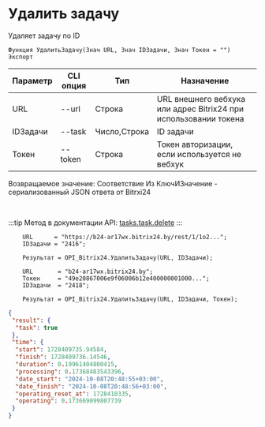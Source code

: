 ﻿---
sidebar_position: 5
---

# Удалить задачу
 Удаляет задачу по ID



`Функция УдалитьЗадачу(Знач URL, Знач IDЗадачи, Знач Токен = "") Экспорт`

  | Параметр | CLI опция | Тип | Назначение |
  |-|-|-|-|
  | URL | --url | Строка | URL внешнего вебхука или адрес Bitrix24 при использовании токена |
  | IDЗадачи | --task | Число,Строка | ID задачи |
  | Токен | --token | Строка | Токен авторизации, если используется не вебхук |

  
  Возвращаемое значение:   Соответствие Из КлючИЗначение - сериализованный JSON ответа от Bitrxi24

<br/>

:::tip
Метод в документации API: [tasks.task.delete](https://dev.1c-bitrix.ru/rest_help/tasks/task/tasks/tasks_task_delete.php)
:::
<br/>


```bsl title="Пример кода"
    URL      = "https://b24-ar17wx.bitrix24.by/rest/1/1o2...";
    IDЗадачи = "2416";

    Результат = OPI_Bitrix24.УдалитьЗадачу(URL, IDЗадачи);

    URL       = "b24-ar17wx.bitrix24.by";
    Токен     = "49e20867006e9f06006b12e400000001000...";
    IDЗадачи  = "2418";

    Результат = OPI_Bitrix24.УдалитьЗадачу(URL, IDЗадачи, Токен);
```
    



```json title="Результат"
{
 "result": {
  "task": true
 },
 "time": {
  "start": 1728409735.94584,
  "finish": 1728409736.14546,
  "duration": 0.19961404800415,
  "processing": 0.17368483543396,
  "date_start": "2024-10-08T20:48:55+03:00",
  "date_finish": "2024-10-08T20:48:56+03:00",
  "operating_reset_at": 1728410335,
  "operating": 0.173669099807739
 }
}
```
